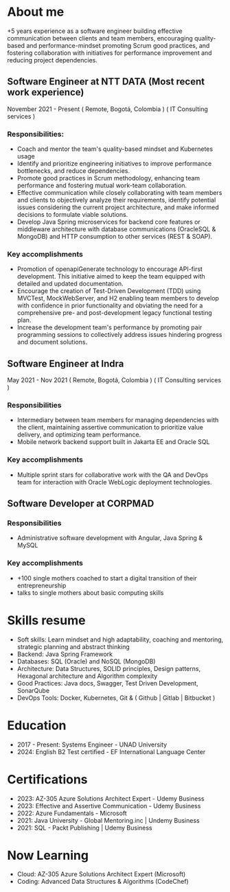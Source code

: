 # About me
+5 years experience as a software engineer building effective communication between clients and team members, encouraging quality-based and performance-mindset promoting Scrum good practices, and fostering collaboration with initiatives for performance improvement and reducing project dependencies.

## Software Engineer at NTT DATA (Most recent work experience)
November 2021 - Present ( Remote, Bogotá, Colombia ) ( IT Consulting services )

### Responsibilities:
- Coach and mentor the team's quality-based mindset and Kubernetes usage
- Identify and prioritize engineering initiatives to improve performance bottlenecks, and reduce dependencies.
- Promote good practices in Scrum methodology, enhancing team performance and fostering mutual work-team collaboration.
- Effective communication while closely collaborating with team members and clients to objectively analyze their requirements, identify potential issues considering the current project architecture, and make informed decisions to formulate viable solutions.
- Develop Java Spring microservices for backend core features or middleware architecture with database communications (OracleSQL & MongoDB) and HTTP consumption to other services (REST & SOAP).

### Key accomplishments
- Promotion of openapiGenerate technology to encourage API-first development. This initiative aimed to keep the team equipped with detailed and updated documentation.
- Encourage the creation of Test-Driven Development (TDD) using MVCTest, MockWebServer, and H2 enabling team members to develop with confidence in prior functionality and obviating the need for a comprehensive pre- and post-development legacy functional testing plan.
- Increase the development team's performance by promoting pair programming sessions to collectively address issues hindering progress and document solutions.

## Software Engineer at Indra
May 2021 - Nov 2021 ( Remote, Bogotá, Colombia ) ( IT Consulting services )

### Responsibilities
- Intermediary between team members for managing dependencies with the client, maintaining assertive communication to prioritize value delivery, and optimizing team performance.
- Mobile network backend support built in Jakarta EE and Oracle SQL
### Key accomplishments
- Multiple sprint stars for collaborative work with the QA and DevOps team for interaction with Oracle WebLogic deployment technologies.

## Software Developer at CORPMAD
### Responsibilities
- Administrative software development with Angular, Java Spring & MySQL
### Key accomplishments
- +100 single mothers coached to start a digital transition of their entrepreneurship
- talks to single mothers about basic computing skills

# Skills resume
- Soft skills: Learn mindset and high adaptability, coaching and mentoring, strategic planning and abstract thinking
- Backend: Java Spring Framework
- Databases: SQL (Oracle) and NoSQL (MongoDB)
- Architecture: Data Structures, SOLID principles, Design patterns, Hexagonal architecture and Algorithm complexity
- Good Practices: Java docs, Swagger, Test Driven Development, SonarQube
- DevOps Tools: Docker, Kubernetes, Git & ( Github | Gitlab | Bitbucket )

# Education
- 2017 - Present: Systems Engineer - UNAD University
- 2024: English B2 Test certified - EF International Language Center

# Certifications
- 2023: AZ-305 Azure Solutions Architect Expert - Udemy Business
- 2023: Effective and Assertive Communication - Udemy Business
- 2022: Azure Fundamentals - Microsoft
- 2021: Java University - Global Mentoring.inc | Undemy Business
- 2021: SQL - Packt Publishing | Udemy Business

# Now Learning
- Cloud: AZ-305 Azure Solutions Architect Expert (Microsoft)
- Coding: Advanced Data Structures & Algorithms (CodeChef)
